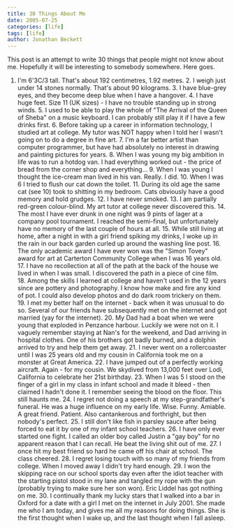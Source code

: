 ```yaml
---
title: 30 Things About Me
date: 2005-07-25
categories: [life]
tags: [life]
author: Jonathan Beckett
---
```


This post is an attempt to write 30 things that people might not know about me. Hopefully it will be interesting to somebody somewhere. Here goes.

 1.  I'm 6'3C/3 tall. That's about 192 centimetres, 1.92 metres.              2.  I weigh just under 14 stones normally. That's about 90 kilograms.              3.  I have blue-grey eyes, and they become deep blue when I have a hangover.              4.  I have huge feet. Size 11 (UK sizes) - I have no trouble standing up in      strong winds.              5.  I used to be able to play the whole of "The Arrival of the Queen of Sheba"      on a music keyboard. I can probably still play it if I have a few drinks      first.              6.  Before taking up a career in information technology, I studied art at      college. My tutor was NOT happy when I told her I wasn't going on to do a      degree in fine art.              7.  I'm a far better artist than computer programmer, but have had absolutely      no interest in drawing and painting pictures for years.              8.  When I was young my big ambition in life was to run a hotdog van. I had      everything worked out - the price of bread from the corner shop and      everything...              9.  When I was young I thought the ice-cream man lived in his van. Really. I      did.              10. When I was 6 I tried to flush our cat down the toilet.              11. During its old age the same cat (see 10) took to shitting in my bedroom.      Cats obviously have a good memory and hold grudges.              12. I have never smoked.              13. I am partially red-green colour-blind. My art tutor at college never      discovered this.              14. The most I have ever drunk in one night was 9 pints of lager at a company      pool tournament. I reached the semi-final, but unfortunately have no memory      of the last couple of hours at all.              15. While still living at home, after a night in with a girl friend spiking my      drinks, I woke up in the rain in our back garden curled up around the      washing line post.              16. The only academic award I have ever won was the "Simon Tovey" award for art      at Carterton Community College when I was 16 years old.              17. I have no recollection at all of the path at the back of the house we lived      in when I was small. I discovered the path in a piece of cine film.              18. Among the skills I learned at college and haven't used in the 12 years      since are pottery and photography. I know how make and fire any kind of      pot. I could also develop photos and do dark room trickery on them.              19. I met my better half on the internet - back when it was unusual to do so.      Several of our friends have subsequently met on the internet and got      married (yay for the internet).              20. My Dad had a boat when we were young that exploded in Penzance harbour.      Luckily we were not on it. I vaguely remember staying at Nan's for the      weekend, and Dad arriving in hospital clothes. One of his brothers got      badly burned, and a dolphin arrived to try and help them get away.              21. I never went on a rollercoaster until I was 25 years old and my cousin in      California took me on a monster at Great America.              22. I have jumped out of a perfectly working aircraft. Again - for my cousin.      We skydived from 13,000 feet over Lodi, California to celebrate her 21st      birthday.              23. When I was 5 I stood on the finger of a girl in my class in infant school      and made it bleed - then claimed I hadn't done it. I remember seeing the      blood on the floor. This still haunts me.              24. I regret not doing a speech at my step-grandfather's funeral. He was a huge      influence on my early life. Wise. Funny. Amiable. A great friend. Patient.      Also cantankerous and forthright, but then nobody's perfect.              25. I still don't like fish in parsley sauce after being forced to eat it by      one of my infant school teachers.              26. I have only ever started one fight. I called an older boy called Justin a      "gay boy" for no apparent reason that I can recall. He beat the living shit      out of me.              27. I once hit my best friend so hard he came off his chair at school. The      class cheered.              28. I regret losing touch with so many of my friends from college. When I moved      away I didn't try hard enough.              29. I won the skipping race on our school sports day even after the idiot      teacher with the starting pistol stood in my lane and tangled my rope with      the gun (probably trying to make sure her son won). Eric Liddel has got      nothing on me.              30. I continually thank my lucky stars that I walked into a bar in Oxford for a      date with a girl I met on the internet in July 2001. She made me who I am      today, and gives me all my reasons for doing things. She is the first      thought when I wake up, and the last thought when I fall asleep.